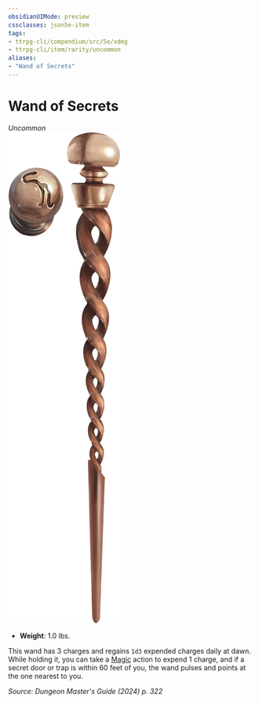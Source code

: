 ```yaml
---
obsidianUIMode: preview
cssclasses: json5e-item
tags:
- ttrpg-cli/compendium/src/5e/xdmg
- ttrpg-cli/item/rarity/uncommon
aliases: 
- "Wand of Secrets"
---
```

# Wand of Secrets
*Uncommon*  
![](Misc%20Files/CLI/compendium/items/img/wand-of-secrets.webp#right)

- **Weight**: 1.0 lbs.

This wand has 3 charges and regains `1d3` expended charges daily at dawn. While holding it, you can take a [Magic](Misc%20Files/CLI/rules/actions.md#Magic) action to expend 1 charge, and if a secret door or trap is within 60 feet of you, the wand pulses and points at the one nearest to you.

*Source: Dungeon Master's Guide (2024) p. 322*
